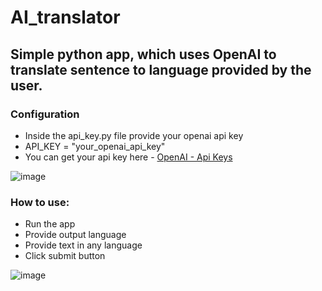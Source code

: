 # AI_translator

## Simple python app, which uses OpenAI to translate sentence to language provided by the user.
### Configuration
- Inside the api_key.py file provide your openai api key 
- API_KEY = "your_openai_api_key"
- You can get your api key here - [OpenAI - Api Keys](https://platform.openai.com/account/api-keys)

![image](https://user-images.githubusercontent.com/107316656/226877707-fb15d7e6-2fba-4eb7-bdfa-b71150a93009.png)


### How to use:
- Run the app 
- Provide output language 
- Provide text in any language
- Click submit button

![image](https://user-images.githubusercontent.com/107316656/226874702-4f66bb47-e641-4365-93e2-f8b8c99656f9.png)
